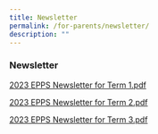 ```yaml
---
title: Newsletter
permalink: /for-parents/newsletter/
description: ""
---
```

### Newsletter


[2023 EPPS Newsletter for Term 1.pdf](/files/23nlt1.pdf)

[2023 EPPS Newsletter for Term 2.pdf](/files/23nlt2.pdf)

[2023 EPPS Newsletter for Term 3.pdf](/files/2023%20epps%20newsletter%20for%20term%203.pdf)